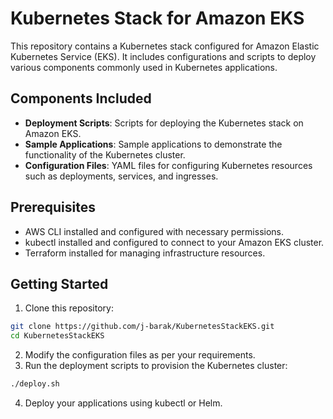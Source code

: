 # Kubernetes Stack for Amazon EKS

This repository contains a Kubernetes stack configured for Amazon Elastic Kubernetes Service (EKS). It includes configurations and scripts to deploy various components commonly used in Kubernetes applications.

## Components Included

- **Deployment Scripts**: Scripts for deploying the Kubernetes stack on Amazon EKS.
- **Sample Applications**: Sample applications to demonstrate the functionality of the Kubernetes cluster.
- **Configuration Files**: YAML files for configuring Kubernetes resources such as deployments, services, and ingresses.

## Prerequisites

- AWS CLI installed and configured with necessary permissions.
- kubectl installed and configured to connect to your Amazon EKS cluster.
- Terraform installed for managing infrastructure resources.

## Getting Started

1. Clone this repository:

```bash
git clone https://github.com/j-barak/KubernetesStackEKS.git
cd KubernetesStackEKS
```
2. Modify the configuration files as per your requirements.
3. Run the deployment scripts to provision the Kubernetes cluster:
```bash
./deploy.sh
```
4. Deploy your applications using kubectl or Helm.
